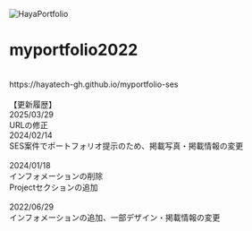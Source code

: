 ![HayaPortfolio](https://github.com/hayatech-gh/myportfolio2022/assets/100024971/62bc9431-ca34-472a-94a4-0059e52892ac)
# myportfolio2022

<br>
https://hayatech-gh.github.io/myportfolio-ses
<br>
<br>
【更新履歴】<br>
2025/03/29<br>
URLの修正<br>
2024/02/14<br>
SES案件でポートフォリオ提示のため、掲載写真・掲載情報の変更<br>
<br>
2024/01/18<br>
インフォメーションの削除<br>
Projectセクションの追加<br>
<br>
2022/06/29<br>
インフォメーションの追加、一部デザイン・掲載情報の変更<br>
